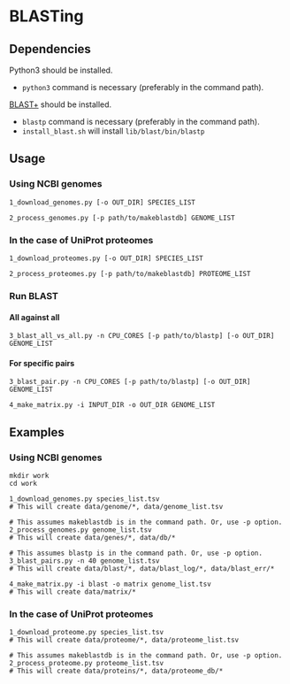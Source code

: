 # BLASTing

## Dependencies
Python3 should be installed.
- `python3` command is necessary (preferably in the command path).

[BLAST+](https://blast.ncbi.nlm.nih.gov/Blast.cgi?CMD=Web&PAGE_TYPE=BlastDocs&DOC_TYPE=Download) should be installed.
- `blastp` command is necessary (preferably in the command path).
- `install_blast.sh` will install `lib/blast/bin/blastp`

## Usage
### Using NCBI genomes
    1_download_genomes.py [-o OUT_DIR] SPECIES_LIST

    2_process_genomes.py [-p path/to/makeblastdb] GENOME_LIST

### In the case of UniProt proteomes
    1_download_proteomes.py [-o OUT_DIR] SPECIES_LIST
    
    2_process_proteomes.py [-p path/to/makeblastdb] PROTEOME_LIST

### Run BLAST
#### All against all
```
3_blast_all_vs_all.py -n CPU_CORES [-p path/to/blastp] [-o OUT_DIR] GENOME_LIST
```

#### For specific pairs
    3_blast_pair.py -n CPU_CORES [-p path/to/blastp] [-o OUT_DIR] GENOME_LIST

    4_make_matrix.py -i INPUT_DIR -o OUT_DIR GENOME_LIST

## Examples
### Using NCBI genomes
    mkdir work
    cd work

    1_download_genomes.py species_list.tsv
    # This will create data/genome/*, data/genome_list.tsv

    # This assumes makeblastdb is in the command path. Or, use -p option.
    2_process_genomes.py genome_list.tsv
    # This will create data/genes/*, data/db/*

    # This assumes blastp is in the command path. Or, use -p option.
    3_blast_pairs.py -n 40 genome_list.tsv
    # This will create data/blast/*, data/blast_log/*, data/blast_err/*

    4_make_matrix.py -i blast -o matrix genome_list.tsv
    # This will create data/matrix/*

### In the case of UniProt proteomes

    1_download_proteome.py species_list.tsv
    # This will create data/proteome/*, data/proteome_list.tsv

    # This assumes makeblastdb is in the command path. Or, use -p option.
    2_process_proteome.py proteome_list.tsv
    # This will create data/proteins/*, data/proteome_db/*
